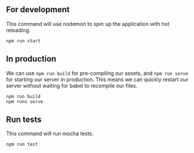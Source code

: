 
## For development
This command will use nodemon to spin up the application with hot reloading.
```
npm run start
```

## In production
We can use ```npm run build``` for pre-compiling our assets, and ```npm run serve``` for starting our server in production.
This means we can quickly restart our server without waiting for babel to recompile our files.
```
npm run build
npm runs serve
```


## Run tests
This command will run mocha tests.
```
npm run test
```

